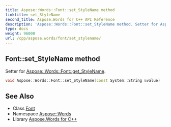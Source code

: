 ```yaml
---
title: Aspose::Words::Font::set_StyleName method
linktitle: set_StyleName
second_title: Aspose.Words for C++ API Reference
description: 'Aspose::Words::Font::set_StyleName method. Setter for Aspose::Words::Font::get_StyleName in C++.'
type: docs
weight: 96000
url: /cpp/aspose.words/font/set_stylename/
---
```

## Font::set_StyleName method


Setter for [Aspose::Words::Font::get_StyleName](../get_stylename/).

```cpp
void Aspose::Words::Font::set_StyleName(const System::String &value)
```

## See Also

* Class [Font](../)
* Namespace [Aspose::Words](../../)
* Library [Aspose.Words for C++](../../../)
